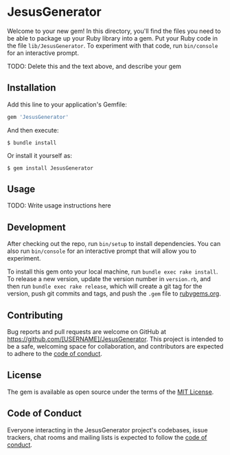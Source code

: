 # JesusGenerator

Welcome to your new gem! In this directory, you'll find the files you need to be able to package up your Ruby library into a gem. Put your Ruby code in the file `lib/JesusGenerator`. To experiment with that code, run `bin/console` for an interactive prompt.

TODO: Delete this and the text above, and describe your gem

## Installation

Add this line to your application's Gemfile:

```ruby
gem 'JesusGenerator'
```

And then execute:

    $ bundle install

Or install it yourself as:

    $ gem install JesusGenerator

## Usage

TODO: Write usage instructions here

## Development

After checking out the repo, run `bin/setup` to install dependencies. You can also run `bin/console` for an interactive prompt that will allow you to experiment.

To install this gem onto your local machine, run `bundle exec rake install`. To release a new version, update the version number in `version.rb`, and then run `bundle exec rake release`, which will create a git tag for the version, push git commits and tags, and push the `.gem` file to [rubygems.org](https://rubygems.org).

## Contributing

Bug reports and pull requests are welcome on GitHub at https://github.com/[USERNAME]/JesusGenerator. This project is intended to be a safe, welcoming space for collaboration, and contributors are expected to adhere to the [code of conduct](https://github.com/[USERNAME]/JesusGenerator/blob/master/CODE_OF_CONDUCT.md).


## License

The gem is available as open source under the terms of the [MIT License](https://opensource.org/licenses/MIT).

## Code of Conduct

Everyone interacting in the JesusGenerator project's codebases, issue trackers, chat rooms and mailing lists is expected to follow the [code of conduct](https://github.com/[USERNAME]/JesusGenerator/blob/master/CODE_OF_CONDUCT.md).
